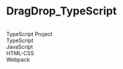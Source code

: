 # DragDrop_TypeScript
<br>
TypeScript Project
<br>
TypeScript
<br>
JavaScript
<br>
HTML-CSS
<br>
Webpack
